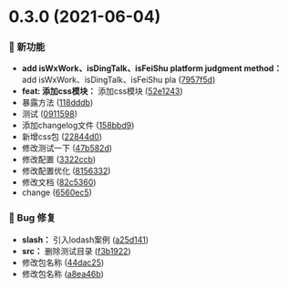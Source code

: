 # 0.3.0 (2021-06-04)

### 🌟 新功能

* **add isWxWork、isDingTalk、isFeiShu platform judgment method：** add isWxWork、isDingTalk、isFeiShu pla ([7957f5d](https://github.com/nicecoders/nicecode/commit/7957f5d))
* **feat: 添加css模块：** 添加css模块 ([52e1243](https://github.com/nicecoders/nicecode/commit/52e1243))
* 暴露方法 ([118dddb](https://github.com/nicecoders/nicecode/commit/118dddb))
* 测试 ([0911598](https://github.com/nicecoders/nicecode/commit/0911598))
* 添加changelog文件 ([158bbd9](https://github.com/nicecoders/nicecode/commit/158bbd9))
* 新增css包 ([22844d0](https://github.com/nicecoders/nicecode/commit/22844d0))
* 修改测试一下 ([47b582d](https://github.com/nicecoders/nicecode/commit/47b582d))
* 修改配置 ([3322ccb](https://github.com/nicecoders/nicecode/commit/3322ccb))
* 修改配置优化 ([8156332](https://github.com/nicecoders/nicecode/commit/8156332))
* 修改文档 ([82c5360](https://github.com/nicecoders/nicecode/commit/82c5360))
* change ([6560ec5](https://github.com/nicecoders/nicecode/commit/6560ec5))


### 🐛 Bug 修复

* **slash：** 引入lodash案例 ([a25d141](https://github.com/nicecoders/nicecode/commit/a25d141))
* **src：** 删除测试目录 ([f3b1922](https://github.com/nicecoders/nicecode/commit/f3b1922))
* 修改包名称 ([44dac25](https://github.com/nicecoders/nicecode/commit/44dac25))
* 修改包名称 ([a8ea46b](https://github.com/nicecoders/nicecode/commit/a8ea46b))



